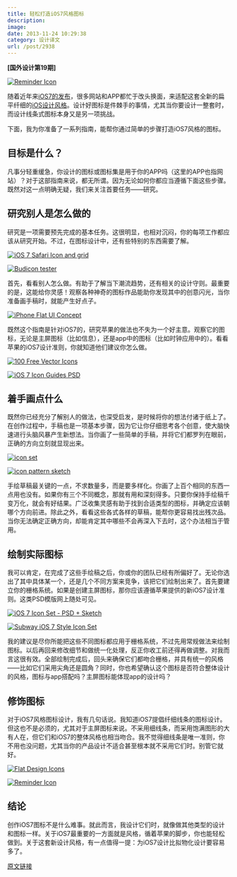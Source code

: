 ```yaml
---
title: 轻松打造iOS7风格图标
description: 
image: 
date: 2013-11-24 10:29:38
category: 设计译文
url: /post/2938
---
```


**[国外设计第19期]**

[![Reminder Icon](http://designmodo.com/wp-content/uploads/2013/11/11.-icondesign.jpg)](http://dribbble.com/shots/1138524-Reminder-Icon)

随着近年来[iOS7的发布](http://designmodo.com/new-apple-not-flat/)，很多网站和APP都忙于改头换面，来适配这套全新的扁平纤细的[iOS设计风格](http://designmodo.com/ios-7-design-guide/)。设计好图标是件棘手的事情，尤其当你要设计一整套时，而设计线条式图标本身又是另一项挑战。

下面，我为你准备了一系列指南，能帮你通过简单的步骤打造iOS7风格的图标。

## 目标是什么？

凡事分轻重缓急，你设计的图标或图标集是用于你的APP吗（这里的APP也指网站）？对于这部指南来说，都无所谓。因为无论如何你都应当遵循下面这些步骤。既然对这一点明确无疑，我们来关注首要任务——研究。

## 研究别人是怎么做的

研究是一项需要预先完成的基本任务。这很明显，也相对沉闷，你的每项工作都应该从研究开始。不过，在图标设计中，还有些特别的东西需要了解。

[![iOS 7 Safari Icon and grid](http://designmodo.com/wp-content/uploads/2013/11/1.-ios-7-safari-icon.jpg)](http://dribbble.com/shots/1109303-iOS-7-Safari-Icon-and-grid)

[![Budicon tester](http://designmodo.com/wp-content/uploads/2013/11/2.-budicon-tester.jpg)](http://dribbble.com/shots/1182482-budicon-tester)

首先，看看别人怎么做。有助于了解当下潮流趋势，还有相关的设计守则。最重要的是，这能给你灵感！观察各种神奇的图标作品能助你发现其中的创意闪光，当你准备画手稿时，就能产生好点子。

[![iPhone Flat UI Concept](http://designmodo.com/wp-content/uploads/2013/11/3.-iphone-flat-ui.jpg)](http://dribbble.com/shots/1035246-iPhone-Flat-UI-Concept)

既然这个指南是针对iOS7的，研究苹果的做法也不失为一个好主意。观察它的图标，无论是主屏图标（比如信息），还是app中的图标（比如时钟应用中的）。看看苹果的iOS7设计准则，你就知道他们建议你怎么做。

[![100 Free Vector Icons](http://designmodo.com/wp-content/uploads/2013/11/4.-tilt-2.jpg)](http://dribbble.com/shots/1216382-100-Free-Vector-Icons)

[![iOS 7 Icon Guides PSD](http://designmodo.com/wp-content/uploads/2013/11/5.-7appicon-shot.jpg)](http://dribbble.com/shots/1109175-iOS-7-Icon-Guides-PS)

## 着手画点什么

既然你已经充分了解别人的做法，也深受启发，是时候将你的想法付诸于纸上了。在创作过程中，手稿也是一项基本步骤，因为它让你仔细思考各个创意，使大脑快速进行头脑风暴产生新想法。当你画了一些简单的手稿，并将它们都罗列在眼前，正确的方向立刻就显现出来。

[![icon set](http://designmodo.com/wp-content/uploads/2013/11/6.-iconset-hd.jpg)](http://dribbble.com/shots/648915-icon-set)

[![icon pattern sketch](http://designmodo.com/wp-content/uploads/2013/11/7.-postachio-icons.jpg)](http://dribbble.com/shots/1226080-icon-pattern-sketch)

手绘草稿最关键的一点，不求数量多，而是要多样化。你画了上百个相同的东西一点用也没有。如果你有三个不同概念，那就有用和深刻得多。只要你保持手绘稿千变万化，就会有好结果。广泛收集灵感有助于找到合适类型的图标，并确定应该朝哪个方向前进。除此之外，看看这些各式各样的草稿，能帮你更容易找出残次品。当你无法确定正确方向，却能肯定其中哪些不会再深入下去时，这个办法相当于管用。

## 绘制实际图标

我可以肯定，在完成了这些手绘稿之后，你或你的团队已经有所偏好了。无论你选出了其中具体某一个，还是几个不同方案来竞争，该把它们绘制出来了。首先要建立你的栅格系统。如果是创建主屏图标，那你应该遵循苹果提供的新iOS7设计准则。这类PSD模版网上随处可见。

[![iOS 7 Icon Set - PSD + Sketch](http://designmodo.com/wp-content/uploads/2013/11/8.-ios-7-icon-set.jpg)](http://dribbble.com/shots/1280065-iOS-7-Icon-Set-PSD-Sketch-V4)

[![Subway iOS 7 Style Icon Set](http://designmodo.com/wp-content/uploads/2013/11/9.-subway_ios7.jpg)](http://dribbble.com/shots/1169185-Subway-iOS-7-Style-Icon-Set)

我的建议是尽你所能把这些不同图标都应用于栅格系统，不过先用常规做法来绘制图标。以后再回来修改细节和做统一化处理，反正你收工前还得再做调整。对我而言这很有效。全部绘制完成后，回头来确保它们都吻合栅格，并具有统一的风格——比如它们采用尖角还是圆角？同时，你也希望确认这个图标是否符合整体设计的风格，图标与app搭配吗？主屏图标能体现app的设计吗？

## 修饰图标

对于iOS7风格图标设计，我有几句话说。我知道iOS7提倡纤细线条的图标设计。但这也不是必须的，尤其对于主屏图标来说。不采用细线条，而采用饱满图形的大有人在，但它们和iOS7的整体风格也相当吻合。我不觉得细线条是唯一准则，你不用也没问题，尤其当你的产品设计不适合甚至根本就不采用它们时。别管它就好。

[![Flat Design Icons](http://designmodo.com/wp-content/uploads/2013/11/10.-dribbble.jpg)](http://dribbble.com/shots/1016855-Flat-Design-Icons-Set-Vol1)

[![Reminder Icon](http://designmodo.com/wp-content/uploads/2013/11/11.-icondesign.jpg)](http://dribbble.com/shots/1138524-Reminder-Icon)

## 结论

创作iOS7图标不是什么难事。就此而言，我设计它们时，就像做其他类型的设计和图标一样。关于iOS7最重要的一方面就是风格，循着苹果的脚步，你也能轻松做到。关于这套新设计风格，有一点值得一提：为iOS7设计比拟物化设计要容易多了。

[原文链接](http://designmodo.com/guide-ios7-icons/)